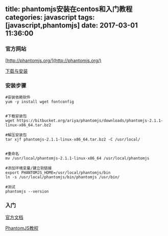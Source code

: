 title:  phantomjs安装在centos和入门教程			
categories: javascript
tags: [javascript,phantomjs]
date: 2017-03-01 11:36:00
---

### 官方网站

[http://phantomjs.org/](http://phantomjs.org/)

[下载与安装](http://phantomjs.org/download.html)

### 安装步骤

```
#安装依赖软件
yum -y install wget fontconfig


#下载安装包
wget https://bitbucket.org/ariya/phantomjs/downloads/phantomjs-2.1.1-linux-x86_64.tar.bz2

#解压安装包
tar xjf phantomjs-2.1.1-linux-x86_64.tar.bz2 -C /usr/local/


#重命名
mv /usr/local/phantomjs-2.1.1-linux-x86_64 /usr/local/phantomjs

#添加环境变量/建立软链接
export PHANTOMJS_HOME=/usr/local/phantomjs/bin
ln -s /usr/local/phantomjs/bin/phantomjs /usr/bin/

#测试
phantomjs --version

```

### 入门

[官方文档](http://phantomjs.org/documentation/)

[PhantomJS教程](http://javascript.ruanyifeng.com/tool/phantomjs.html)